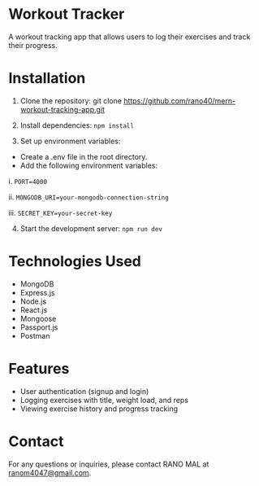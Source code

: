 
# Workout Tracker

A workout tracking app that allows users to log their exercises and track their progress.


# Installation

1. Clone the repository: git clone https://github.com/rano40/mern-workout-tracking-app.git

2. Install dependencies: `npm install`
3. Set up environment variables:
* Create a .env file in the root directory.
* Add the following environment variables:

i.  `PORT=4000`

ii.  `MONGODB_URI=your-mongodb-connection-string`

iii.  `SECRET_KEY=your-secret-key`

4. Start the development server: `npm run dev`

# Technologies Used 
* MongoDB
* Express.js
* Node.js
* React.js
* Mongoose
* Passport.js
* Postman

# Features 
* User authentication (signup and login)
* Logging exercises with title, weight load, and reps
* Viewing exercise history and progress tracking

# Contact 
For any questions or inquiries, please contact RANO MAL at ranom4047@gmail.com.
